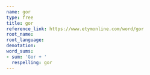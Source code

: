 ```yaml
---
name: gor
type: free
title: gor
reference_link: https://www.etymonline.com/word/gor
root_name: 
root_language: 
denotation: 
word_sums:
- sum: 'Gor + '
  respelling: gor
---
```

